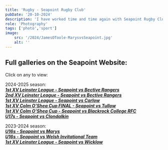 ```yaml
---
title: 'Rugby - Seapoint Rugby Club'
pubDate: '20-10-2024'
description: 'I have worked time and time again with Seapoint Rugby Club, offering my services for Senior games and underage games. The pictures appear on the Seapoint website gallery, or you can click the links below for the respective galleries.'
role: 'Photography'
tags: ['photo','sport']
image:
    src: '/2024/JamesOToole-MarysvsSeapoint.jpg'
    alt: ''
---
```

## Full galleries on the Seapoint Website:
Click on any to view:

2024-2025 season:\
[***1st XV Leinster League - Seapoint vs Bective Rangers***](https://www.seapointrugby.club/envira/2024-11-09-seapoint-1xv-vs-bective/)\
[***2nd XV Leinster League - Seapoint vs Bective Rangers***](https://www.seapointrugby.club/envira/2024-11-09-seapoint-2nds-vs-bective/)\
[***1st XV Leinster League - Seapoint vs Carlow***](https://www.seapointrugby.club/envira/seapoint-1xv-vs-carlow-leinster-league-21-09-2024/)\
[***1st XV Colm O'Shea Cup FINAL - Seapoint vs Tullow***](https://www.seapointrugby.club/envira/seapoint-v-tullow-colm-oshea-cup-final/)\
[***1st XV Colm O'Shea Cup - Seapoint vs Blackrock College RFC***](https://www.seapointrugby.club/envira/2024-08-24-seapoint-1st-v-blackrock/)\
[***U17s - Seapoint vs Clondalkin***](https://www.seapointrugby.club/envira/2024-09-08-seapoint-u17s-vs-clondalkin/)

2023-2024 season:\
[***U16s - Seapoint vs Marys***](https://www.seapointrugby.club/envira/2024-05-05-seapoint-u16s-vs-st-marys/)\
[***U16s - Seapoint vs Welsh Invitational Team***](https://www.seapointrugby.club/envira/2024-04-06-seapoint-u16s-vs-welsh-invitational/)\
[***1st XV Leinster League - Seapoint vs Wicklow***](https://www.seapointrugby.club/envira/2024-01-27-seapoint-1st-vs-wicklow-2/)
